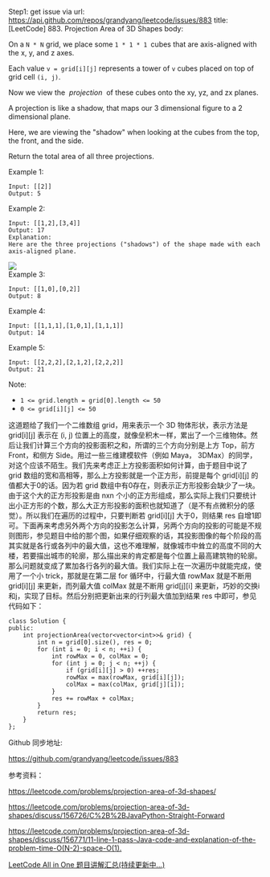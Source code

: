 Step1: get issue via url: https://api.github.com/repos/grandyang/leetcode/issues/883 
 title:[LeetCode] 883. Projection Area of 3D Shapes 
 body:  
   
  
On a `N * N` grid, we place some `1 * 1 * 1 `cubes that are axis-aligned with the x, y, and z axes.

Each value `v = grid[i][j]` represents a tower of `v` cubes placed on top of grid cell `(i, j)`.

Now we view the  _projection_  of these cubes onto the xy, yz, and zx planes.

A projection is like a shadow, that maps our 3 dimensional figure to a 2 dimensional plane. 

Here, we are viewing the "shadow" when looking at the cubes from the top, the front, and the side.

Return the total area of all three projections.

Example 1:
    
    
    Input: [[2]]
    Output: 5

Example 2:
    
    
    Input: [[1,2],[3,4]]
    Output: 17
    Explanation:
    Here are the three projections ("shadows") of the shape made with each axis-aligned plane.

![](https://s3-lc-upload.s3.amazonaws.com/uploads/2018/08/02/shadow.png)  
Example 3:
    
    
    Input: [[1,0],[0,2]]
    Output: 8

Example 4:
    
    
    Input: [[1,1,1],[1,0,1],[1,1,1]]
    Output: 14

Example 5:
    
    
    Input: [[2,2,2],[2,1,2],[2,2,2]]
    Output: 21

Note:

  * `1 <= grid.length = grid[0].length <= 50`
  * `0 <= grid[i][j] <= 50`



  
  
这道题给了我们一个二维数组 grid，用来表示一个 3D 物体形状，表示方法是 grid[i][j] 表示在 (i, j) 位置上的高度，就像垒积木一样，累出了一个三维物体。然后让我们计算三个方向的投影面积之和，所谓的三个方向分别是上方 Top，前方 Front，和侧方 Side。用过一些三维建模软件（例如 Maya， 3DMax）的同学，对这个应该不陌生。我们先来考虑正上方投影面积如何计算，由于题目中说了 grid 数组的宽和高相等，那么上方投影就是一个正方形，前提是每个 grid[i][j] 的值都大于0的话。因为若 grid 数组中有0存在，则表示正方形投影会缺少了一块。由于这个大的正方形投影是由 nxn 个小的正方形组成，那么实际上我们只要统计出小正方形的个数，那么大正方形投影的面积也就知道了（是不有点微积分的感觉）。所以我们在遍历的过程中，只要判断若 grid[i][j] 大于0，则结果 res 自增1即可。下面再来考虑另外两个方向的投影怎么计算，另两个方向的投影的可能是不规则图形，参见题目中给的那个图，如果仔细观察的话，其投影图像的每个阶段的高其实就是各行或各列中的最大值，这也不难理解，就像城市中耸立的高度不同的大楼，若要描出城市的轮廓，那么描出来的肯定都是每个位置上最高建筑物的轮廓。那么问题就变成了累加各行各列的最大值。我们实际上在一次遍历中就能完成，使用了一个小 trick，那就是在第二层 for 循环中，行最大值 rowMax 就是不断用 grid[i][j] 来更新，而列最大值 colMax 就是不断用 grid[j][i] 来更新，巧妙的交换i和j，实现了目标。然后分别把更新出来的行列最大值加到结果 res 中即可，参见代码如下：

  

    
    
    class Solution {
    public:
        int projectionArea(vector<vector<int>>& grid) {
            int n = grid[0].size(), res = 0;
            for (int i = 0; i < n; ++i) {
                int rowMax = 0, colMax = 0;
                for (int j = 0; j < n; ++j) {
                    if (grid[i][j] > 0) ++res;
                    rowMax = max(rowMax, grid[i][j]);
                    colMax = max(colMax, grid[j][i]);
                }
                res += rowMax + colMax;
            }
            return res;
        }
    };

  
  
Github 同步地址:

<https://github.com/grandyang/leetcode/issues/883>

  
  
参考资料：

<https://leetcode.com/problems/projection-area-of-3d-shapes/>

<https://leetcode.com/problems/projection-area-of-3d-shapes/discuss/156726/C%2B%2BJavaPython-Straight-Forward>

<https://leetcode.com/problems/projection-area-of-3d-shapes/discuss/156771/11-line-1-pass-Java-code-and-explanation-of-the-problem-time-O(N-2)-space-O(1).>

  
  
[LeetCode All in One 题目讲解汇总(持续更新中...)](https://www.cnblogs.com/grandyang/p/4606334.html)

